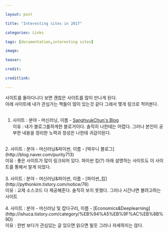 ```yaml
---

layout: post

title: "Interesting sites in 2017"

categories: Links

tags: [documentation,interesting sites]

image:

teaser:

credit:

creditlink:

---
```


사이트를 돌아다니다 보면 괜찮은 사이트를 많이 만나게 된다.<br>
아래 사이트에 내가 관심가는 책들이 많이 있는것 같다 그래서 몇개 링크로 적어본다.<br>
<br>
1. 사이트 : 분야 - 머신러닝, 이름 - [SanghyukChun's Blog](http://sanghyukchun.github.io/74/)<br>
이유 : 내가 블로그를하게한 블로거이다. 솔직히 나한테는 어렵다. 그러나 본인이 공부한 내용을 정리한 노력과 정성은 나한테 귀감이된다.<br>
<br>
2. 사이트 : 분야 - 머신러닝&파이썬, 이름 - [박우니 블로그](http://blog.naver.com/purity713)<br>
이유 : 좋은 사이트가 많이 링크되어 있다.   파이썬 킴(?) 아래 설명하는 사이트도 이 사이트를 통해서 알게 되었다.<br>
<br>
3. 사이트 : 분야 - 머신러닝&파이썬, 이름 - [파이썬_킴](http://pythonkim.tistory.com/notice/76)<br>
이유 : 교제 소스코드 다 제공해준다. 솔직히 보지 못했다. 그러나 시간나면 볼려고하는 사이트<br>
<br>
4. 사이트 : 분야 - 머신러닝 및 잡다구리, 이름 - [Economics&Deeplearning](http://ishuca.tistory.com/category/%EB%94%A5%EB%9F%AC%EB%8B%9D)<br>
이유 : 한번 보다가 관심있는 글 있으면 읽으면 될듯 그러나 자세하지는 않다.<br>
